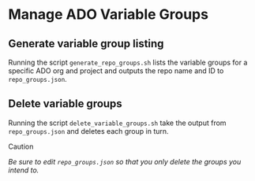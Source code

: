 # Manage ADO Variable Groups

## Generate variable group listing
Running the script `generate_repo_groups.sh`  lists the variable groups for a specific ADO org and project and outputs
the repo name and ID to `repo_groups.json`.


## Delete variable groups
Running the script `delete_variable_groups.sh` take the output from `repo_groups.json` and deletes each group in turn.

> [!CAUTION]
> _Be sure to edit `repo_groups.json` so that you only delete the groups you intend to._



